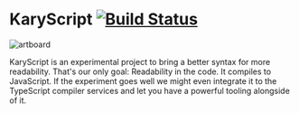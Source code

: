 
# KaryScript [![Build Status](https://travis-ci.org/karyfoundation/karyscript.svg?branch=master)](https://travis-ci.org/karyfoundation/karyscript)

![artboard](https://cloud.githubusercontent.com/assets/2157285/23722215/dcf199f6-0459-11e7-95bc-ca3ce17bac09.png)

KaryScript is an experimental project to bring a better syntax for more readability. That's our only goal: Readability in the code. It compiles to JavaScript. If the experiment goes well we might even integrate it to the TypeScript compiler services and let you have a powerful tooling alongside of it.

